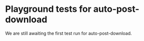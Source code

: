 # Playground tests for auto-post-download
We are still awaiting the first test run for auto-post-download.
